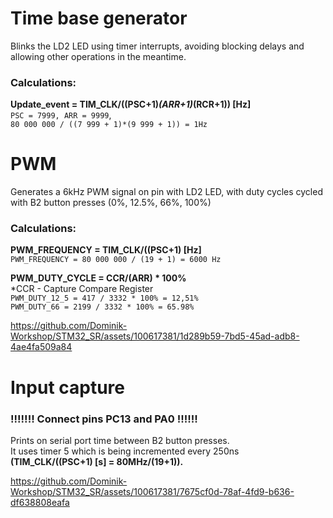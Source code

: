 # Time base generator
  Blinks the LD2 LED using timer interrupts, avoiding blocking delays and allowing other operations in the meantime.
  
  ### Calculations:
  **Update_event = TIM_CLK/((PSC+1)*(ARR+1)*(RCR+1)) [Hz]**\
  `PSC = 7999, ARR = 9999`,\
  `80 000 000 / ((7 999 + 1)*(9 999 + 1)) = 1Hz`

# PWM
Generates a 6kHz PWM signal on pin with LD2 LED, with duty cycles cycled with B2 button presses (0%, 12.5%, 66%, 100%)

### Calculations:
**PWM_FREQUENCY = TIM_CLK/((PSC+1) [Hz]**\
`PWM_FREQUENCY = 80 000 000 / (19 + 1) = 6000 Hz`

**PWM_DUTY_CYCLE = CCR/(ARR) * 100%**\
*CCR - Capture Compare Register\
`PWM_DUTY_12_5 = 417 / 3332 * 100% = 12,51%`\
`PWM_DUTY_66 = 2199 / 3332 * 100% = 65.98%`

https://github.com/Dominik-Workshop/STM32_SR/assets/100617381/1d289b59-7bd5-45ad-adb8-4ae4fa509a84

# Input capture
### **!!!!!!! Connect pins PC13 and PA0 !!!!!!**
Prints on serial port time between B2 button presses.\
It uses timer 5 which is being incremented every 250ns\
**(TIM_CLK/((PSC+1) [s] = 80MHz/(19+1)).**

https://github.com/Dominik-Workshop/STM32_SR/assets/100617381/7675cf0d-78af-4fd9-b636-df638808eafa
